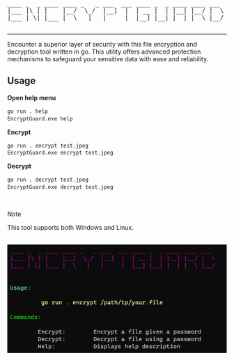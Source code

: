 <pre align="center">
____ _  _ ____ ____ _   _ ___  ___ ____ _  _ ____ ____ ___  
|___ |\ | |    |__/  \_/  |__]  |  | __ |  | |__| |__/ |  \ 
|___ | \| |___ |  \   |   |     |  |__] |__| |  | |  \ |__/ 
                                                            
</pre>
<hr>
Encounter a superior layer of security with this file encryption and decryption tool written in go. This utility offers advanced protection mechanisms to safeguard your sensitive data with ease and reliability.

## Usage 

<b>Open help menu</b>

```bash
go run . help
EncryptGuard.exe help
```

<b>Encrypt</b>

```bash
go run . encrypt test.jpeg
EncryptGuard.exe encrypt test.jpeg
```

<b>Decrypt</b>

```bash
go run . decrypt test.jpeg
EncryptGuard.exe decrypt test.jpeg
```

<br>

> [!NOTE]  
> This tool supports both Windows and Linux.
<br>

<img src="./assets/menu.png">